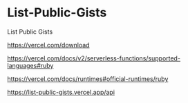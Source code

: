 # List-Public-Gists
List Public Gists

https://vercel.com/download

https://vercel.com/docs/v2/serverless-functions/supported-languages#ruby

https://vercel.com/docs/runtimes#official-runtimes/ruby


https://list-public-gists.vercel.app/api
